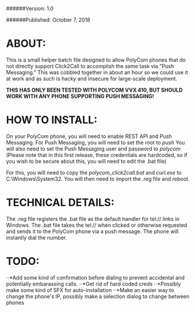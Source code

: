 ######Version:		1.0 

######Published:	October 7, 2018

# ABOUT:
This is a small helper batch file designed to allow PolyCom phones that do not
directly support Click2Call to accomplish the same task via "Push Messaging."
This was cobbled together in about an hour so we could use it at work and as such
is hacky and insecure for large-scale deployment.

**THIS HAS ONLY BEEN TESTED WITH POLYCOM VVX 410, BUT SHOULD WORK WITH ANY PHONE
SUPPORTING PUSH MESSAGING!**

# HOW TO INSTALL:
On your PolyCom phone, you will need to enable REST API and Push Messaging.
For Push Messaging, you will need to set the root to *push*
You will also need to set the Push Messaging user and password to *polycom*
(Please note that in this first release, these credentials are hardcoded, so if
you wish to be secure about this, you will need to edit the .bat file)

For this, you will need to copy the *polycom_click2call.bat* and *curl.exe* to
C:\Windows\System32. You will then need to import the .reg file and reboot.

# TECHNICAL DETAILS:
The .reg file registers the .bat file as the default handler for tel:// links in 
Windows. The .bat file takes the tel://<number> when clicked or otherwise 
requested and sends it to the PolyCom phone via a push message. The phone will 
instantly dial the number.

# TODO:
⋅⋅*Add some kind of confirmation before dialing to prevent accidental and 
potentially embarassing calls.
⋅⋅*Get rid of hard coded creds
⋅⋅*Possibly make some kind of SFX for auto-installation
⋅⋅*Make an easier way to change the phone's IP, possibly make a selection dialog to
 change between phones
